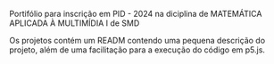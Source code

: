 Portifólio para inscrição em PID - 2024 na diciplina de MATEMÁTICA APLICADA À MULTIMÍDIA I de SMD

Os projetos contém um READM contendo uma pequena descrição do projeto, além de uma facilitação para a execução do código em p5.js.
